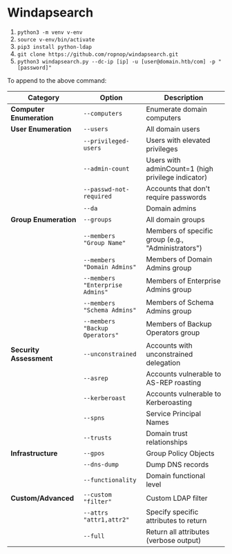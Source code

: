 # Windapsearch
1. `python3 -m venv v-env`
2. `source v-env/bin/activate`
3. `pip3 install python-ldap`
4. `git clone https://github.com/ropnop/windapsearch.git`
5. `python3 windapsearch.py --dc-ip [ip] -u [user@domain.htb/com] -p "[password]"`

To append to the above command:

| Category | Option | Description |
|----------|--------|-------------|
| **Computer Enumeration** | `--computers` | Enumerate domain computers |
| **User Enumeration** | `--users` | All domain users |
| | `--privileged-users` | Users with elevated privileges |
| | `--admin-count` | Users with adminCount=1 (high privilege indicator) |
| | `--passwd-not-required` | Accounts that don't require passwords |
| | `--da` | Domain admins |
| **Group Enumeration** | `--groups` | All domain groups |
| | `--members "Group Name"` | Members of specific group (e.g., "Administrators") |
| | `--members "Domain Admins"` | Members of Domain Admins group |
| | `--members "Enterprise Admins"` | Members of Enterprise Admins group |
| | `--members "Schema Admins"` | Members of Schema Admins group |
| | `--members "Backup Operators"` | Members of Backup Operators group |
| **Security Assessment** | `--unconstrained` | Accounts with unconstrained delegation |
| | `--asrep` | Accounts vulnerable to AS-REP roasting |
| | `--kerberoast` | Accounts vulnerable to Kerberoasting |
| | `--spns` | Service Principal Names |
| | `--trusts` | Domain trust relationships |
| **Infrastructure** | `--gpos` | Group Policy Objects |
| | `--dns-dump` | Dump DNS records |
| | `--functionality` | Domain functional level |
| **Custom/Advanced** | `--custom "filter"` | Custom LDAP filter |
| | `--attrs "attr1,attr2"` | Specify specific attributes to return |
| | `--full` | Return all attributes (verbose output) |
